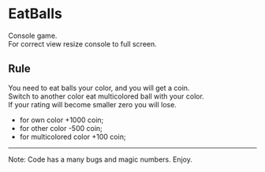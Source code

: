 # EatBalls
Console game. <br>
For correct view resize console to full screen.

## Rule
You need to eat balls your color, and you will get a coin. <br>
Switch to another color eat multicolored ball with your color.<br>
If your rating will become smaller zero you will lose.
- for own color +1000 coin;
- for other color -500 coin;
- for multicolored color +100 coin;
<hr>
Note: Code has a many bugs and magic numbers. Enjoy.

